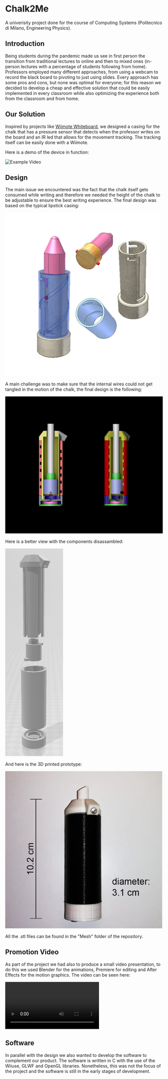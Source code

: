 # Chalk2Me
A univerisity project done for the course of Computing Systems (Politecnico di Milano, Engineering Physics).

## Introduction
Being students during the pandemic made us see in first person the transition from traditional lectures to online and then to mixed ones (in-person lectures with a percentage of students following from home). Professors employed many different approaches, from using a webcam to record the black board to pivoting to just using slides. Every approach has some pros and cons, but none was optimal for everyone; for this reason we decided to develop a cheap and effective solution that could be easily implemented in every classroom while also optimizing the experience both from the classroom and from home.

## Our Solution
Inspired by projects like [Wiimote Whiteboard](https://archive.org/details/wiimote-whiteboard), we designed a casing for the chalk that has a pressure sensor that detects when the professor writes on the board and an IR led that allows for the movement tracking. The tracking itself can be easily done with a Wiimote. 

Here is a demo of the device in function:

![Example Video](GIF_Chalk2Me.gif)

## Design
The main issue we encountered was the fact that the chalk itself gets consumed while writing and therefore we needed the height of the chalk to be adjustable to ensure the best writing experience. The final design was based on the typical lipstick casing:

![Design of a lipstick](lipstick.png)

A main challenge was to make sure that the internal wires could not get tangled in the motion of the chalk, the final design is the following:

![Design of a lipstick](internal_mechanism.png) 

Here is a better view with the components disassambled:

![Design of a lipstick](totale_sfatto.PNG)

And here is the 3D printed prototype:

![Design of a lipstick](photo.png)

All the .stl files can be found in the "Mesh" folder of the repository.

## Promotion Video
As part of the project we had also to produce a small video presentation, to do this we used Blender for the animations, Premiere for editing and After Effects for the motion graphics. The video can be seen here:

![Promotion video](Chalk2Me_Commercial.mp4) 

## Software
In parallel with the design we also wanted to develop the software to complement our product. The software is written in C with the use of the Wiiuse, GLWF and OpenGL libraries. Nonetheless, this was not the focus of the project and the software is still in the early stages of development.
